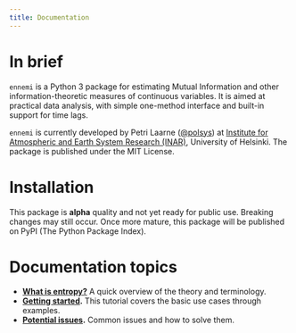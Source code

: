 ```yaml
---
title: Documentation
---
```


# In brief

`ennemi` is a Python 3 package for estimating Mutual Information and other
information-theoretic measures of continuous variables.
It is aimed at practical data analysis, with simple one-method interface
and built-in support for time lags.

`ennemi` is currently developed by Petri Laarne ([@polsys](https://github.com/polsys)) at
[Institute for Atmospheric and Earth System Research (INAR)](https://www.helsinki.fi/en/inar-institute-for-atmospheric-and-earth-system-research),
University of Helsinki.
The package is published under the MIT License.


# Installation

This package is **alpha** quality and not yet ready for public use.
Breaking changes may still occur.
Once more mature, this package will be published on PyPI (The Python Package Index).


# Documentation topics

- **[What is entropy?](what-is-entropy.md)**
  A quick overview of the theory and terminology.
- **[Getting started](tutorial.md).**
  This tutorial covers the basic use cases through examples.
- **[Potential issues](potential-issues.md).**
  Common issues and how to solve them.